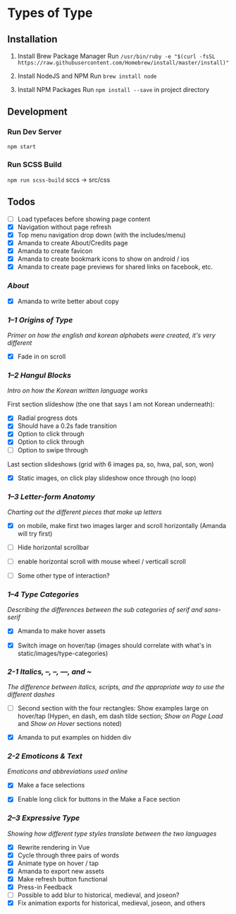 # Types of Type

## Installation

1. Install Brew Package Manager
Run `/usr/bin/ruby -e "$(curl -fsSL https://raw.githubusercontent.com/Homebrew/install/master/install)"`

2. Install NodeJS and NPM
Run `brew install node`

3. Install NPM Packages
Run `npm install --save` in project directory

## Development

### Run Dev Server
`npm start`

### Run SCSS Build
`npm run scss-build`
sccs -> src/css

## Todos
- [ ] Load typefaces before showing page content
- [x] Navigation without page refresh
- [x] Top menu navigation drop down (with the includes/menu)
- [x] Amanda to create About/Credits page
- [x] Amanda to create favicon
- [x] Amanda to create bookmark icons to show on android / ios
- [x] Amanda to create page previews for shared links on facebook, etc.

### *About*
- [x] Amanda to write better about copy

### *1–1 Origins of Type*
_Primer on how the english and korean alphabets were created, it's very different_

- [x] Fade in on scroll


### *1–2 Hangul Blocks*
_Intro on how the Korean written language works_

First section slideshow (the one that says I am not Korean underneath):
- [x] Radial progress dots
- [x] Should have a 0.2s fade transition
- [x] Option to click through
- [x] Option to click through
- [ ] Option to swipe through

Last section slideshows (grid with 6 images pa, so, hwa, pal, son, won)
- [x] Static images, on click play slideshow once through (no loop)


### *1–3 Letter-form Anatomy*
_Charting out the different pieces that make up letters_

- [x] on mobile, make first two images larger and scroll horizontally (Amanda will try first)
- [ ] Hide horizontal scrollbar
- [ ] enable horizontal scroll with mouse wheel / verticall scroll
- [ ] Some other type of interaction?


### *1–4 Type Categories*
_Describing the differences between the sub categories of serif and sans-serif_

- [x] Amanda to make hover assets
- [x] Switch image on hover/tap (images should correlate with what's in static/images/type-categories)


### *2-1 Italics, –, –, —, and \~*
_The difference between italics, scripts, and the appropriate way to use the different dashes_

- [ ] Second section with the four rectangles: Show examples large on hover/tap (Hypen, en dash, em dash tilde section; *Show on Page Load* and *Show on Hover* sections noted)
- [x] Amanda to put examples on hidden div


### *2-2 Emoticons & Text*
_Emoticons and abbreviations used online_

- [x] Make a face selections
- [x] Enable long click for buttons in the Make a Face section


### *2–3 Expressive Type*
_Showing how different type styles translate between the two languages_

- [x] Rewrite rendering in Vue
- [x] Cycle through three pairs of words
- [x] Animate type on hover / tap
- [x] Amanda to export new assets
- [x] Make refresh button functional
- [x] Press-in Feedback
- [ ] Possible to add blur to historical, medieval, and joseon?
- [x] Fix animation exports for historical, medieval, joseon, and others
